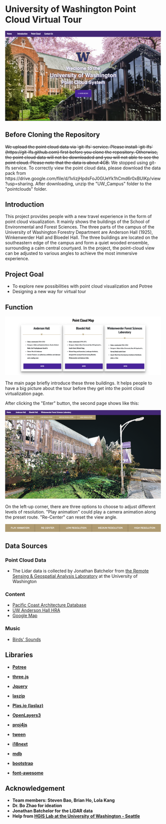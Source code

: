 <h1><b>University of Washington
Point Cloud Virtual Tour</b></h1>

![home](images/home.png)

<h2><b>Before Cloning the Repository</b></h2>
<del>We upload the point cloud data via `git-lfs` service. Please install `git-lfs` (https://git-lfs.github.com) first before you clone the repository. Otherwise, the point cloud data will not be downloaded and you will not able to see the point cloud. Please note that the data is about 4GB.</del>
We stopped using git-lfs service. To correctly view the point cloud data, please download the data pack from https://drive.google.com/file/d/1vlizjHpdsFoJ0GUeYk1hCmd6r0xBUlKp/view?usp=sharing. After downloading, unzip the "UW_Campus" folder to the "pointclouds" folder.

<h2><b>Introduction</b></h2>

This project provides people with a new travel experience in the form of point cloud visualization. It mainly shows the buildings of the School of Environmental and Forest Sciences. The three parts of the campus of the University of Washington Forestry Department are Anderson Hall (1925), Winkenwerder Hall and Bloedel Hall. The three buildings are located on the southeastern edge of the campus and form a quiet wooded ensemble, surrounding a calm central courtyard. In the project, the point-cloud view can be adjusted to various angles to achieve the most immersive experience.



<h2><b>Project Goal</b></h2>

- To explore new possibilities with point cloud visualization and Potree
- Designing a new way for virtual tour



<h2><b>Function</b></h2>

![entries](images/entries.png)

The main page briefly introduce these three buildings. It helps people to have a big picture about the tour before they get into the point cloud virtualization page.

After clicking the "Enter" button, the second page shows like this:

![potree](images/potree.png)

On the left-up corner, there are three options to choose to adjust different levels of resolution. "Play animation" could play a camera animation along the preset route. "Re-Center" can reset the view angle.

![buttons](images/buttons.png)



<h2><b>Data Sources</b></h2>

<h3>Point Cloud Data</h3>

- The Lidar data is collected by Jonathan Batchelor from [the Remote Sensing & Geospatial Analysis Laboratory](https://sites.uw.edu/rsgal) at the University of Washington

<h3>Content</h3>

* [Pacific Coast Architecture Database](http://pcad.lib.washington.edu/)
* [UW Anderson Hall HRA](https://facilities.uw.edu/files/media/uw-anderson-hall-hra-final-02-27-2014.pdf)
* [Google Map](https://www.google.com/maps/place/Stevens+Way+%26+Garfield+Ln/@47.6518611,-122.3086412,18.11z/data=!4m13!1m7!3m6!1s0x549014ecfdbe11b5:0x1028765a0ee6429c!2sAnderson+Hall+(And),+Seattle,+WA+98195!3b1!8m2!3d47.6517622!4d-122.3075403!3m4!1s0x549014ed0635facf:0x850bf63da4453b74!8m2!3d47.6521071!4d-122.308655)

<h3>Music</h3>

* [Birds' Sounds](https://www.tukuppt.com/)



<h2><b>Libraries</bb></h2>

- [Potree](https://github.com/potree/potree/)

- [three.js](http://threejs.org/)

- [Jquery](https://jquery.com/)

- [laszip](http://www.laszip.org/)

- [Plas.io (laslaz) ](https://github.com/verma/plasio)

- [OpenLayers3](http://openlayers.org/)

- [proj4js](http://proj4js.org/)

- [tween](https://github.com/tweenjs/tween.js/)

- [i18next](https://github.com/i18next/i18next/)

- [mdb](https://mdbootstrap.com/)

- [bootstrap](https://getbootstrap.com/)

- [font-awesome](https://fontawesome.com/v4.7.0/icons/)

  
<h2><b>Acknowledgement</b></h2>

* Team members: Steven Bao, Brian Ho, Lola Kang
* Dr. Bo Zhao for ideation
* Jonathan Batchelor for the LiDAR data
* Help from [HGIS Lab at the University of Washington - Seattle](https://hgis.uw.edu/)
